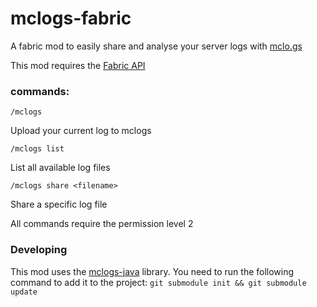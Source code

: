 # mclogs-fabric
A fabric mod to easily share and analyse your server logs with [mclo.gs](https://mclo.gs)

This mod requires the [Fabric API](https://www.curseforge.com/minecraft/mc-mods/fabric-api)
### commands:
    /mclogs
Upload your current log to mclogs
    
    /mclogs list
List all available log files

    /mclogs share <filename>
Share a specific log file

All commands require the permission level 2

### Developing
This mod uses the [mclogs-java](https://github.com/aternosorg/mclogs-java) library.
You need to run the following command to add it to the project:
`git submodule init && git submodule update`